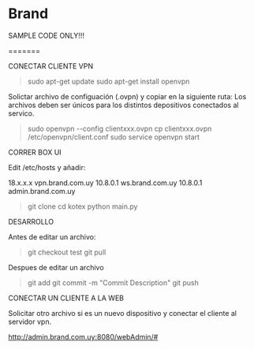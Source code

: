 # Brand

SAMPLE CODE ONLY!!!

=======

CONECTAR CLIENTE VPN


> sudo apt-get update
> sudo apt-get install openvpn


Solictar archivo de configuación (.ovpn) y copiar en la siguiente ruta:
Los archivos deben ser únicos para los distintos depositivos conectados al servico.


> sudo openvpn --config clientxxx.ovpn
> cp clientxxx.ovpn /etc/openvpn/client.conf
> sudo service openvpn start




CORRER BOX UI 

Edit /etc/hosts y añadir:

18.x.x.x vpn.brand.com.uy
10.8.0.1 ws.brand.com.uy
10.8.0.1 admin.brand.com.uy

> git clone 
> cd kotex
> python main.py


DESARROLLO

Antes de editar un archivo:

> git checkout test
> git pull

Despues de editar un archivo <file>

> git add <file>
> git commit -m "Commit Description"
> git push



CONECTAR UN CLIENTE A LA WEB

Solicitar otro archivo si es un nuevo dispositivo y conectar el cliente al servidor vpn.

http://admin.brand.com.uy:8080/webAdmin/#
